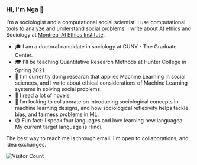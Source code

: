 ### Hi, I'm Nga 👋


I'm a sociologist and a computational social scientist. I use computational tools to analyze and understand social problems. I write about AI ethics and Sociology at [Montreal AI Ethics Institute](https://montrealethics.ai/the-sociology-of-ai-ethics-column-introduction/). 

- 🎓 I am a doctoral candidate in sociology at CUNY - The Graduate Center.
- 🎓 I'll be teaching Quantitative Research Methods at Hunter College in Spring 2021.
- 🔭 I'm currently doing research that applies Machine Learning in social sciences, and I write about ethical considerations of Machine Learning systems in solving social problems. 
- 🌱  I read a lot of novels.
- 👯 I’m looking to collaborate on introducing sociological concepts in machine learning designs, and how sociological reflexivity helps tackle bias, and fairness problems in ML.  
- 😅 Fun fact: I speak four languages and love learning new languagea. My current target language is Hindi. 


The best way to reach me is through email. I'm open to collaborations, and idea exchanges. 

![Visitor Count](https://profile-counter.glitch.me/{@NgaThanNYC}/count.svg)
